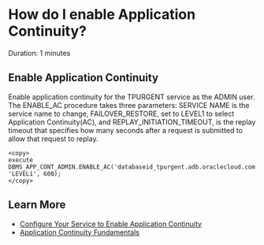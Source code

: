 # How do I enable Application Continuity?
Duration: 1 minutes

## Enable Application Continuity

Enable application continuity for the TPURGENT service as the ADMIN user.
The ENABLE\_AC procedure takes three parameters: SERVICE NAME is the service name to change, FAILOVER\_RESTORE, set to LEVEL1 to select Application Continuity(AC), and REPLAY\_INITIATION\_TIMEOUT, is the replay timeout that specifies how many seconds after a request is submitted to allow that request to replay.

```
<copy>
execute DBMS_APP_CONT_ADMIN.ENABLE_AC('databaseid_tpurgent.adb.oraclecloud.com', 'LEVEL1', 600);
</copy>
```

## Learn More

* [Configure Your Service to Enable Application Continuity](https://docs.oracle.com/en/cloud/paas/autonomous-database/adbsa/application-continuity-configure.html#GUID-BFD31E09-1BA2-4D4B-AFBC-42D54B3E2BF0)
* [Application Continuity Fundamentals](https://apexapps.oracle.com/pls/apex/dbpm/r/livelabs/view-workshop?wid=801&clear=180&session=2985410566499)
